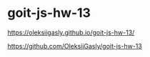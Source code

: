 # goit-js-hw-13

https://oleksiigasly.github.io/goit-js-hw-13/

https://github.com/OleksiiGasly/goit-js-hw-13
